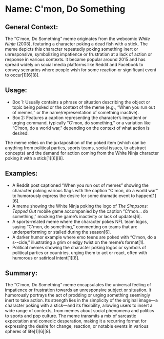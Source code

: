 # Name: C'mon, Do Something

## General Context:
The "C'mon, Do Something" meme originates from the webcomic *White Ninja* (2003), featuring a character poking a dead fish with a stick. The meme depicts this character repeatedly poking something inert or unresponsive, symbolizing impatience or frustration at a lack of action or response in various contexts. It became popular around 2015 and has spread widely on social media platforms like Reddit and Facebook to convey scenarios where people wish for some reaction or significant event to occur[1][6][8].

## Usage:
* Box 1: Usually contains a phrase or situation describing the object or topic being poked or the context of the meme (e.g., “When you run out of memes,” or the name/representation of something inactive).
* Box 2: Features a caption representing the character’s impatient or urging command, typically "C'mon, do something," or a variation like “C’mon, do a world war,” depending on the context of what action is desired.

The meme relies on the juxtaposition of the poked item (which can be anything from political parties, sports teams, social issues, to abstract concepts) and the demand for action coming from the White Ninja character poking it with a stick[1][6][8].

## Examples:
* A Reddit post captioned “When you run out of memes” showing the character poking various flags with the caption “C'mon, do a world war” to humorously express the desire for some dramatic event to happen[1][6].
* A meme showing the White Ninja poking the logo of *The Simpsons: Tapped Out* mobile game accompanied by the caption “C'mon... do something,” mocking the game’s inactivity or lack of updates[6].
* A sports-related meme where the character pokes NFL team logos, saying “C'mon, do something,” commenting on teams that are underperforming or stalled during the season[6].
* A darker humor example where emo teens are poked with “C’mon, do a s--cide,” illustrating a grim or edgy twist on the meme’s format[1].
* Political memes showing the character poking logos or symbols of political parties or countries, urging them to act or react, often with humorous or satirical intent[1][8].

## Summary:
The "C'mon, Do Something" meme encapsulates the universal feeling of impatience or frustration towards an unresponsive subject or situation. It humorously portrays the act of prodding or urging something seemingly inert to take action. Its strength lies in the simplicity of the original image—a character poking with a stick—and its flexibility, allowing users to insert a wide range of contexts, from memes about social phenomena and politics to sports and pop culture. The meme transmits a mix of sarcastic expectation and comedic desperation, making it a recurring format for expressing the desire for change, reaction, or notable events in various spheres of life[1][6][8].